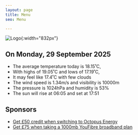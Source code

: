 ```yaml
---
layout: page
title: Menu
seo: Menu

---
```


![Logo](/images/logo.jpg){:width="832px"}

<!-- weather_marker starts -->
## On Monday, 29 September 2025

- The average temperature today is 18.15˚C,
- With highs of 19.05˚C and lows of 17.19˚C,
- It may feel like 17.4˚C with few clouds
- The wind speed is 1.34m/s and visibility is 10000m
- The pressure is 1024hPa and humidity is 53%
- The sun will rise at 06:05 and set at 17:51

<!-- weather_marker ends -->

## Sponsors

- [Get £50 credit when switching to Octopus Energy](https://bit.ly/3oD1nnS)
- [Get £75 when taking a 1000mb YouFibre broadband plan](https://aklam.io/91zWhU?)
